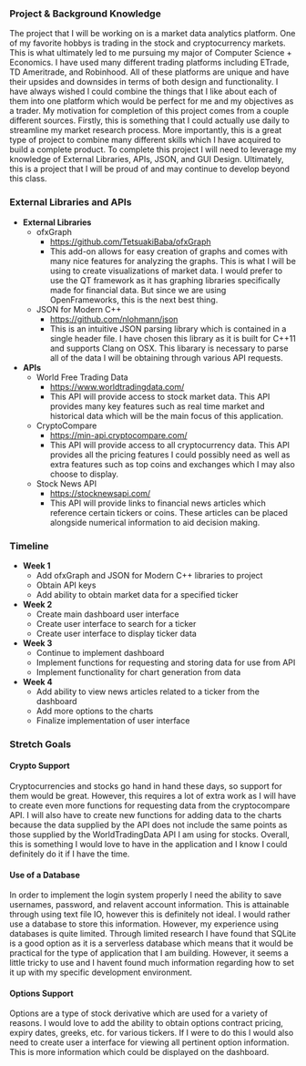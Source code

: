 <!-- Write your proposal here! Make sure to use properly-formatted Markdown! -->
### Project & Background Knowledge
The project that I will be working on is a market data analytics platform. One of my favorite hobbys is trading in the stock and cryptocurrency markets. This is what ultimately led to me pursuing my major of Computer Science + Economics. I have used many different trading platforms including ETrade, TD Ameritrade, and Robinhood. All of these platforms are unique and have their upsides and downsides in terms of both design and functionality. I have always wished I could combine the things that I like about each of them into one platform which would be perfect for me and my objectives as a trader. My motivation for completion of this project comes from a couple different sources. Firstly, this is something that I could actually use daily to streamline my market research process. More importantly, this is a great type of project to combine many different skills which I have acquired to build a complete product. To complete this project I will need to leverage my knowledge of External Libraries, APIs, JSON, and GUI Design. Ultimately, this is a project that I will be proud of and may continue to develop beyond this class.  

### External Libraries and APIs
* **External Libraries**
  * ofxGraph
    * https://github.com/TetsuakiBaba/ofxGraph
    * This add-on allows for easy creation of graphs and comes with many nice features for analyzing the graphs. This is what I will be using to create visualizations of market data. I would prefer to use the QT framework as it has graphing libraries specifically made for financial data. But since we are using OpenFrameworks, this is the next best thing.
  * JSON for Modern C++
    * https://github.com/nlohmann/json
    * This is an intuitive JSON parsing library which is contained in a single header file. I have chosen this library as it is built for C++11 and supports Clang on OSX. This libarary is necessary to parse all of the data I will be obtaining through various API requests.
* **APIs**
  * World Free Trading Data
    * https://www.worldtradingdata.com/
    * This API will provide access to stock market data. This API provides many key features such as real time market and historical data which will be the main focus of this application.
  * CryptoCompare
    * https://min-api.cryptocompare.com/
    * This API will provide access to all cryptocurrency data. This API provides all the pricing features I could possibly need as well as extra features such as top coins and exchanges which I may also choose to display. 
  * Stock News API
    * https://stocknewsapi.com/
    * This API will provide links to financial news articles which reference certain tickers or coins. These articles can be placed alongside numerical information to aid decision making.
  
### Timeline
* **Week 1**
  * Add ofxGraph and JSON for Modern C++ libraries to project
  * Obtain API keys 
  * Add ability to obtain market data for a specified ticker 
* **Week 2**
  * Create main dashboard user interface 
  * Create user interface to search for a ticker 
  * Create user interface to display ticker data
* **Week 3**
  * Continue to implement dashboard
  * Implement functions for requesting and storing data for use from API
  * Implement functionality for chart generation from data
* **Week 4**
  * Add ability to view news articles related to a ticker from the dashboard
  * Add more options to the charts
  * Finalize implementation of user interface
  
### Stretch Goals
#### Crypto Support
Cryptocurrencies and stocks go hand in hand these days, so support for them would be great. However, this requires a lot of extra work as I will have to create even more functions for requesting data from the cryptocompare API. I will also have to create new functions for adding data to the charts because the data supplied by the API does not include the same points as those supplied by the WorldTradingData API I am using for stocks. Overall, this is something I would love to have in the application and I know I could definitely do it if I have the time.

#### Use of a Database
In order to implement the login system properly I need the ability to save usernames, password, and relavent account information. This is attainable through using text file IO, however this is definitely not ideal. I would rather use a database to store this information. However, my experience using databases is quite limited. Through limited research I have found that SQLite is a good option as it is a serverless database which means that it would be practical for the type of application that I am building. However, it seems a little tricky to use and I havent found much information regarding how to set it up with my specific development environment. 

#### Options Support
Options are a type of stock derivative which are used for a variety of reasons. I would love to add the ability to obtain options contract pricing, expiry dates, greeks, etc. for various tickers. If I were to do this I would also need to create user a interface for viewing all pertinent option information. This is more information which could be displayed on the dashboard.
